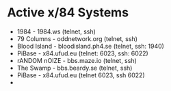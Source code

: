 # Active x/84 Systems

- 1984 - 1984.ws (telnet, ssh)
- 79 Columns - oddnetwork.org (telnet, ssh)
- Blood Island - bloodisland.ph4.se (telnet, ssh: 1940)
- PiBase - x84.ufud.eu (telnet: 6023, ssh: 6022)
- rANDOM nOIZE - bbs.maze.io (telnet, ssh)
- The Swamp - bbs.beardy.se (telnet, ssh)
- PiBase - x84.ufud.eu (telnet 6023, ssh 6022)
- 
